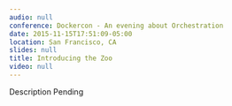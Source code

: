 ```yaml
---
audio: null
conference: Dockercon - An evening about Orchestration
date: 2015-11-15T17:51:09-05:00
location: San Francisco, CA
slides: null
title: Introducing the Zoo
video: null
---
```


Description Pending
